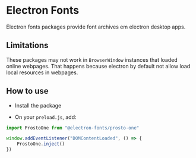 # Electron Fonts

Electron fonts packages provide font archives em electron desktop apps.

## Limitations

These packages may not work in `BrowserWindow` instances that loaded online webpages. That happens because electron by default not allow load local resources in webpages.

## How to use

* Install the package

* On your `preload.js`, add:

```ts
import ProstoOne from "@electron-fonts/prosto-one"

window.addEventListener("DOMContentLoaded", () => {
    ProstoOne.inject()
})
```